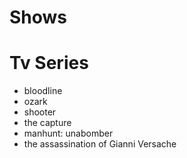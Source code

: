 # Shows


# Tv Series

* bloodline
* ozark
* shooter
* the capture
* manhunt: unabomber
* the assassination of Gianni Versache
